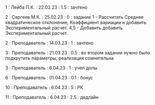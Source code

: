 1 : Лейба П.К. : 22.02.23 : 1.5 : зачтено

2 : Сергеев М.К. : 25.02.23 : 0 : задание 1 - Рассчитать Среднее квадратическое отклонение, Коэффициент вариации и добавить Экспериментальный расчет. 4,5 - Добавить добавить Экспериментальный расчет.

2 : Преподаватель : 14.03.23 : 1 : зачтено

3 : Преподаватель : 21.03.23 : 0.5 : во втором задании нужно было подкрутить параметры, реализация сомнительна

3 : Преподаватель : 6.04.23 : 1 : учел допы

6 : Преподаватель : 01.04.23 : 0.1 : бонус

10 : Преподаватель : 6.04.23 : 5 : РК

11 : Преподаватель : 6.04.23 : 2.5 : дедлайн




